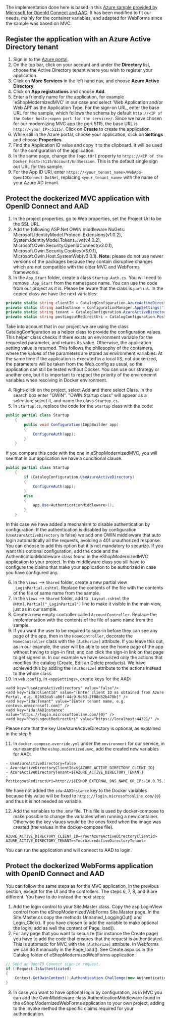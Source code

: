 The implementation done here is based in this [Azure sample provided by Microsoft for OpenId Connect and AAD](https://github.com/Azure-Samples/active-directory-dotnet-webapp-openidconnect). It has been modified to fit our needs, mainly for the container variables, and adapted for WebForms since the sample was based on MVC.

## Register the application with an Azure Active Directory tenant

1. Sign in to the [Azure portal](https://portal.azure.com).
2. On the top bar, click on your account and under the **Directory** list, choose the Active Directory tenant where you wish to register your application.
3. Click on **More Services** in the left hand nav, and choose **Azure Active Directory**.
4. Click on **App registrations** and choose **Add**.
5. Enter a friendly name for the application, for example 'eShopModernizedMVC' in our case and select 'Web Application and/or Web API' as the Application Type. For the sign-on URL, enter the base URL for the sample, which follows the schema by default `http://<IP of the Doker host>:<open port for the service>/`. Since we have chosen for our modernizing MVC app the port 5115, the base URL is `http://<your IP>:5115/`. Click on **Create** to create the application.
6. While still in the Azure portal, choose your application, click on **Settings** and choose **Properties**.
7. Find the Application ID value and copy it to the clipboard. It will be used for the configuration of the application.
8. In the same page, change the `logoutUrl` property to `https://<IP of the Docker host>:5115/Account/EndSession`.  This is the default single sign out URL for this sample.
9. For the App ID URI, enter `https://<your_tenant_name>/WebApp-OpenIDConnect-DotNet`, replacing `<your_tenant_name>` with the name of your Azure AD tenant. 

## Protect the dockerized MVC application with OpenID Connect and AAD
1. In the project properties, go to Web properties, set the Project Url to be the SSL URL.
2. Add the following ASP.Net OWIN middleware NuGets: Microsoft.IdentityModel.Protocol.Extensions(v1.0.2), System.IdentityModel.Tokens.Jwt(v4.0.2), Microsoft.Owin.Security.OpenIdConnect(v3.0.1), Microsoft.Owin.Security.Cookies(v3.0.1), Microsoft.Owin.Host.SystemWeb(v3.0.1). 
**Note:** please do not use newer versions of the packages because they contain disruptive changes which are not compatible with the older MVC and WebForms frameworks.
3. In the `App_Start` folder, create a class `Startup.Auth.cs`.  You will need to remove `.App_Start` from the namespace name. You can use the code from our  project as it is. Please be aware that the class is `partial`. In the copied class we have the next variables:

```C#
private static string clientId = CatalogConfiguration.AzureActiveDirectoryClientId;
private static string aadInstance = ConfigurationManager.AppSettings["ida:AADInstance"];
private static string tenant = CatalogConfiguration.AzureActiveDirectoryTenant;
private static string postLogoutRedirectUri = CatalogConfiguration.PostLogoutRedirectUri;
```
Take into account that in our project we are using the class CatalogConfiguration as a helper class to provide the configuration values. This helper class checks if there exists an environment variable for the requested parameter, and returns its value. Otherwise, the application setting value is returned. This follows the philosophy of the containers, where the values of the parameters are stored as environment variables. At the same time if the application is executed in a local IIS, not dockerized, the parameters will be taken from the Web.config as usual, so the application can still be tested without Docker. You can use our strategy or another one, but it is important to respect the priority of the environemnt variables when resolving in Docker environment. 

4. Right-click on the project, select Add and there select Class. In the search box enter "OWIN".  "OWIN Startup class" will appear as a selection; select it, and name the class `Startup.cs`.
5. In `Startup.cs`, replace the code for the `Startup` class with the code:
```C#
public partial class Startup
    {
        public void Configuration(IAppBuilder app)
        {
            ConfigureAuth(app);
        }
    }
```
If you compare this code with the one in eShopModernizedMVC, you will see that in our application we have a conditional clause.
```C#
public partial class Startup
    {
        if (CatalogConfiguration.UseAzureActiveDirectory)
        {
            ConfigureAuth(app);
        }
        else
        {
            app.Use<AuthenticationMiddleware>();
        }
    }
```
In this case we have added a mechanism to disable authentication by configuration. If the authentication is disabled by configuration (`UseAzureActiveDirectory` is false) we add one OWIN middleware that auto login automatically all the requests, avoiding a 401 unauthorized response. You can choose to add this option but it is not mandatory to securize. If you want this optional configuration, add the code and the AuthenticationMiddleware class found in the eShopModernizedMVC application to your project. In this middleware class you sill have to configure the claims that make your application to be authorized in case you have configured any.

6. In the `Views` --> `Shared` folder, create a new partial view `_LoginPartial.cshtml`.  Replace the contents of the file with the contents of the file of same name from the sample.
7. In the `Views` --> `Shared` folder, add to `_Layout.cshtml` the `@Html.Partial("_LoginPartial")` line to make it visible in the main view, just as in our sample.
8. Create a new empty controller called `AccountController`.  Replace the implementation with the contents of the file of same name from the sample.
9. If you want the user to be required to sign-in before they can see any page of the app, then in the `HomeController`, decorate the `HomeController` class with the `[Authorize]` attribute.  If you leave this out, as in our example, the user will be able to see the home page of the app without having to sign-in first, and can click the sign-in link on that page to get signed in. In our example we have securized only the actions that modifies the catalog (Create, Edit an Delete products). We have achieved this by adding the `[Authorize]` attribute to the actions instead to the whole class.
10. In `web.config`, in `<appSettings>`, create keys for the AAD:
```
<add key="UseAzureActiveDirectory" value="false"/>
<add key="ida:ClientId" value="[Enter client ID as obtained from Azure Portal, e.g. 82692da5-a86f-44c9-9d53-2f88d52b478b]" />
<add key="ida:Tenant" value="[Enter tenant name, e.g. contoso.onmicrosoft.com]" />
<add key="ida:AADInstance" value="https://login.microsoftonline.com/{0}" />
<add key="PostLogoutRedirectUri" value="https://localhost:44321/" />
```
Please note that the key UseAzureActiveDirectory is optional, as explained in the step 5

11. In `docker-compose.override.yml` under the `environment` for our service, in our example the `eshop.modernized.mvc`, add the created new variables for AAD:
```
- UseAzureActiveDirectory=false
- AzureActiveDirectoryClientId=${AZURE_ACTIVE_DIRECTORY_CLIENT_ID}
- AzureActiveDirectoryTenant=${AZURE_ACTIVE_DIRECTORY_TENANT}
- PostLogoutRedirectUri=http://${ESHOP_EXTERNAL_DNS_NAME_OR_IP:-10.0.75.1}:5115/
```
We have not added the `ida:AADInstance` key to the Docker variables because this value will be fixed to `https://login.microsoftonline.com/{0}` and thus it is not needed as variable.

12. Add the variables to the .env file. This file is used by docker-compose to make possible to change the variables when running a new container. Otherwise the key vlaues would be the ones fixed when the image was created (the values in the docker-compose file).
```
AZURE_ACTIVE_DIRECTORY_CLIENT_ID=<YourAzureActiveDirectoryClientId>
AZURE_ACTIVE_DIRECTORY_TENANT=<YourAzureActiveDirectoryTenant>
```

You can run the application and will connect to AAD to login.

## Protect the dockerized WebForms application with OpenID Connect and AAD
You can follow the same steps as for the MVC application, in the previous section, except for the UI and the controllers. The steps 6, 7, 8, and 9 are different. You have to do instead the next steps:

1. Add the login control to your Site.Master class. Copy the asp:LoginView control from the eShopModernizedWebForms Site.Master page. In the Site.Master.cs copy the methods Unnamed_LoggingOut() and Login_Click(). If you have chosen to add the variable to make optional the login, add as well the content of Page_load().
2. For any page that you want to securize (for instance the Create page) you have to add the code that ensures that the request is authenticated. This is automatic for MVC with the `[Authorize]` attribute. In Webforms we can do it manually in the Page_load(). See Create.aspx.cs in the Catalog folder of eShopModernizedWebForms application:
```C#
// Send an OpenID Connect sign-in request.
if (!Request.IsAuthenticated)
{
    Context.GetOwinContext().Authentication.Challenge(new AuthenticationProperties { RedirectUri = "/" }, OpenIdConnectAuthenticationDefaults.AuthenticationType);
}
```
3. In case you want to have optional login by configuration, as in MVC you can add the OwinMiddleware class AuthenticationMiddleware found in the eShopModernizedWebForms application to your own project, adding to the Invoke method the specific claims required for your authentication.
